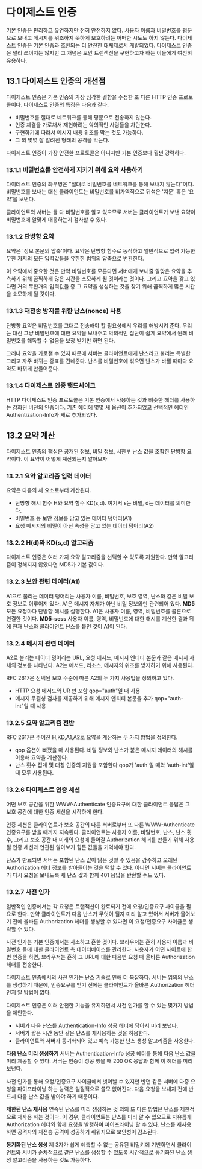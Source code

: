 # 다이제스트 인증
기본 인증은 편리하고 유연하지만 전혀 안전하지 않다.
사용자 이름과 비밀번호를 평문으로 보내고 메시지를 위조하지 못하게 보호하려는 어떠한 시도도 하지 않는다.
다이제스트 인증은 기본 인증과 호환되는 더 안전한 대체제로서 개발되었다.
다이제스트 인증은 널리 쓰이지는 않지만 그 개념은 보안 트랜잭션을 구현하고자 하는 이들에게 여전히 유용하다.

## 13.1 다이제스트 인증의 개선점
다이제스트 인증은 기본 인증의 가장 심각한 결함을 수정한 또 다른 HTTP 인증 프로토콜이다.
다이제스트 인증의 특징은 다음과 같다.
- 비밀번호를 절대로 네트워크를 통해 평문으로 전송하지 않는다.
- 인증 체결을 가로채서 재현하려는 악의적인 사람들을 차단한다.
- 구현하기에 따라서 메시지 내용 위조를 막는 것도 가능하다.
- 그 외 몇몇 잘 알려진 형태의 공격을 막는다.

다이제스트 인증이 가장 안전한 프로토콜은 아니지만
기본 인증보다 훨씬 강력하다.

### 13.1.1 비밀번호를 안전하게 지키기 위해 요약 사용하기
다이데스트 인증의 좌우명은 "절대로 비밀번호를 네트워크를 통해 보내지 않는다"이다.
비밀번호를 보내는 대신 클라이언트는 비밀번호를 비가역적으로 뒤섞은 '지문' 혹은 '요약'을 보낸다.

클라이언트와 서버는 둘 다 비밀번호를 알고 있으므로 서버는 클라이언트가 보낸 요약이 비밀번호에 알맞게 대응하는지 검사할 수 있다.

### 13.1.2 단방향 요약
요약은 '정보 본문의 압축'이다. 요약은 단방향 함수로 동작하고 일반적으로 입력 가능한 무한 가지의 모든 입력값들을 유한한 범위의 압축으로 변환한다.

이 요약에서 중요한 것은 만약 비밀번호를 모른다면 서버에게 보내줄 알맞은 요약을 추측하기 위해 끔찍하게 많은 시간을 소모하게 될 것이라는 것이다.
그리고 요약을 갖고 있다면 거의 무한개의 입력값들 중 그 요약을 생성하는 것을 찾기 위해 끔찍하게 많은 시간을 소모하게 될 것이다.

### 13.1.3 재전송 방지를 위한 난스(nonce) 사용
단방향 요약은 비밀번호를 그대로 전송해야 할 필요성에서 우리를 해방시켜 준다.
우리는 대신 그냥 비밀번호에 대한 요약을 보내주고 악의적인 집단이 쉽게 요약에서 원래 비밀번호를 해독할 수 없음을 보장 받기만 하면 된다.

그러나 요약을 가로챌 수 있지 때문에 서버는 클라이언트에게 난스라고 불리는 특별한 그리고 자주 바뀌는 증표를 건네준다.
난스를 비밀번호에 섞으면 난스가 바뀔 때마다 요약도 바뀌게 만들어준다.

### 13.1.4 다이제스트 인증 핸드셰이크
HTTP 다이제스트 인증 프로토콜은 기본 인증에서 사용하는 것과 비슷한 헤더를 사용하는 강화된 버전의 인증이다. 기존 헤더에 몇몇 새 옵션이 추가되었고 선택적인 헤더인 Authentization-Info가 새로 추가되었다.

## 13.2 요약 계산
다이제스트 인증의 핵심은 공개된 정보, 비밀 정보, 시한부 난스 값을 조합한 단방향 요약이다.
이 요약이 어떻게 계산되는지 알아보자

### 13.2.1 요약 알고리즘 입력 데이터
요약은 다음의 세 요소로부터 계산된다.
- 단방향 해시 함수 H와 요약 함수 KD(s,d). 여기서 s는 비밀, d는 데이터를 의미한다.
- 비밀번호 등 보안 정보를 담고 있는 데이터 덩어리(A1)
- 요청 메시지의 비밀이 아닌 속성을 담고 있는 데이터 덩어리(A2)

### 13.2.2 H(d)와 KD(s,d) 알고리즘
다이제스트 인증은 여러 가지 요약 알고리즘을 선택할 수 있도록 지원한다.
만약 알고리즘이 정해지지 않았다면 MD5가 기본 값이다.

### 13.2.3 보안 관련 데이터(A1)
A1으로 불리는 데이터 덩어리는 사용자 이름, 비밀번호, 보호 영역, 난스와 같은 비밀 보호 정보로 이루어져 있다. A1은 메시지 자체가 아닌 비밀 정보와만 관련되어 있다.
**MD5**
모든 요청마다 단방향 해시를 실행한다. A1은 사용자 이름, 영역, 비밀번호를 콜론으로 연결한 것이다.
**MD5-sess**
사용자 이름, 영역, 비밀번호에 대한 해시를 계산한 결과 뒤에 현재 난스와 클라이언트 난스를 붙인 것이 A1이 된다.

### 13.2.4 메시지 관련 데이터
A2로 불리는 데이터 덩어리는 URL, 요청 메서드, 메시지 엔티티 본문과 같은 메시지 자체의 정보를 나타낸다.
A2는 메서드, 리소스, 메시지의 위조를 방지하기 위해 사용된다.

RFC 2617은 선택된 보호 수준에 따른 A2의 두 가지 사용법을 정의하고 있다.

- HTTP 요청 메서드와 UR 만 포함 qop="auth"일 때 사용
- 메시지 무결성 검사를 제공하기 위해 메시지 앤티티 본문을 추가 qop="auth-int"일 때 사용

### 13.2.5 요약 알고리즘 전반
RFC 2617은 주어진 H,KD,A1,A2로 요약을 계산하는 두 가지 방법을 정의한다.
- qop 옵션이 빠졌을 때 사용된다. 비밀 정보와 난스가 붙은 메시지 데이터의 해시를 이용해 요약을 계산한다.
- 난스 횟수 집계 및 대칭 인증의 지원을 포함한다 qop가 'auth'일 때와 'auth-int'일 때 모두 사용된다.

### 13.2.6 다이제스트 인증 세션
어떤 보호 공간을 위한 WWW-Authenticate 인증요구에 대한 클라이언트 응답은 그 보호 공간에 대한 인증 세션을 시작하게 한다.

인증 세션은 클라이언트가 보호 공간의 다른 서버로부터 또 다른 WWW-Authenticate 인증요구를 받을 때까지 지속된다.
클라이언트는 사용자 이름, 비밀번호, 난스, 난스 횟수, 그리고 보호 공간 내 미래의 요청에 들어갈 Authorization 헤더를 만들기 위해 사용될 인증 세션과 연관된 알아보기 힘든 값들을 기억해야 한다.

난스가 만료되면 서버는 포함된 난스 값이 낡은 것일 수 있음을 감수하고 오래된 Authorization 헤더 정보를 받아들이는 것을 택할 수 있다.
아니면  서버는 클라이언트가 다시 요청을 보내도록 새 난스 값과 함께 401 응답을 반환할 수도 있다.

### 13.2.7 사전 인가
일반적인 인증에서는 각 요청은 트랜잭션이 완료되기 전에 요청/인증요구 사이클을 필요로 한다.
만약 클라이언트가 다음 난스가 무엇이 될지 미리 알고 있어서 서버가 물어보기 전에 올바른 Authorization 헤더를 생성할 수 있다면 이 요청/인증요구 사이클은 생략할 수 있다.

사전 인가는 기본 인증에서는 사소하고 흔한 것이다. 브라우저는 흔히 사용자 이름과 비밀번호 들에 대한 클라이언트 측 데이터베이스를 관리한다.
사용자가 어떤 사이트에 한번 인증을 하면, 브라우저는 흔히 그 URL에 대한 다음번 요청 때 올바른 Authorization 헤더를 전송한다.

다이제스트 인증에서의 사전 인가는 난스 기술로 인해 더 복잡하다.
서버는 임의의 난스를 생성하기 때문에, 인증요구를 받기 전에는 클라이언트가 올바른 Authorization 헤더인지 알 방법이 없다.

다이제스트 인증은 여러 안전한 기능을 유지하면서 사전 인가를 할 수 있는 몇가지 방법을 제안한다.
- 서버가 다음 난스를 Authentication-Info 성공 헤더에 담아서 미리 보낸다.
- 서버가 짧은 시간 동안 같은 난스를 재사용하는 것을 허용한다.
- 클라이언트와 서버가 동기화되어 있고 예측 가능한 난스 생성 알고리즘을 사용한다.

**다음 난스 미리 생성하기**
서버는 Authentication-Info 성공 헤더를 통해 다음 난스 값을 미리 제공할 수 있다.
서버는 인증이 성공 했을 때 200 OK 응답과 함께 이 헤더를 미리 보낸다.

사전 인가를 통해 요청/인증요구 사이클에서 벗어날 수 있지만
반면 같은 서버에 다중 요청을 파이프라이닝 하는 능력은 실질적으로 쓸모 없어진다.
다음 요청을 보내지 전에 반드시 다음 난스 값을 받아야 하기 때문이다.

**제한된 난스 재사용**
연속된 난스를 미리 생성하는 것 외의 또 다른 방법은 난스를 제한적으로 재사용 하는 것이다.
이 경우, 클라이언트는 난스를 미리 알 수 있으므로 자유롭게 Authorization 헤더와 함께 요청을 발행하여 파이프라이닝 할 수 있다.
난스를 재사용하면 공격자의 재전송 공격이 성공하기 쉬워지므로 보안성이 감소된다.

**동기화된 난스 생성**
제 3자가 쉽게 예측할 수 없는 공유된 비밀키에 기반하면서 클라이언트와 서버가 순차적으로 같은 난스를 생성할 수 있도록 시간적으로 동기화된 난스 생성 알고리즘을 사용하는 것도 가능하다.
